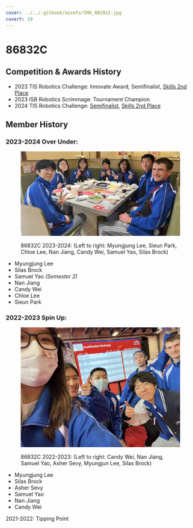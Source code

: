 ```yaml
---
cover: ../../.gitbook/assets/IMG_802012.jpg
coverY: 19
---
```


# 86832C

## Competition & Awards History

* 2023 TIS Robotics Challenge: Innovate Award, Semifinalist, [Skills 2nd Place](https://www.robotevents.com/robot-competitions/vex-robotics-competition/RE-VRC-23-1174.html#results-)
* 2023 ISB Robotics Scrimmage: Tournament Champion
* 2024 TIS Robotics Challenge: [Semifinalist](https://www.robotevents.com/robot-competitions/vex-robotics-competition/RE-VRC-23-2772.html#results-), [Skills 2nd Place](https://www.robotevents.com/robot-competitions/vex-robotics-competition/RE-VRC-23-2772.html#results-)

## Member History

### 2023-2024 Over Under:

<figure><img src="../../.gitbook/assets/1DE3B159-88B7-4E4F-BB7A-E98F7014E523.jpeg" alt=""><figcaption><p>86832C 2023-2024: (Left to right: Myungjung Lee, Sieun Park, Chloe Lee, Nan Jiang, Candy Wei, Samuel Yao, Silas Brock)</p></figcaption></figure>

* Myungjung Lee
* Silas Brock
* Samuel Yao _(Semester 2)_
* Nan Jiang
* Candy Wei
* Chloe Lee
* Sieun Park

### 2022-2023 Spin Up:

<figure><img src="../../.gitbook/assets/WechatIMG15379 2.jpeg" alt=""><figcaption><p>86832C 2022-2023: (Left to right: Candy Wei, Nan Jiang, Samuel Yao, Asher Sevy, Myungjun Lee, Silas Brock)</p></figcaption></figure>

* Myungjung Lee
* Silas Brock
* Asher Sevy
* Samuel Yao
* Nan Jiang
* Candy Wei

2021-2022: Tipping Point

